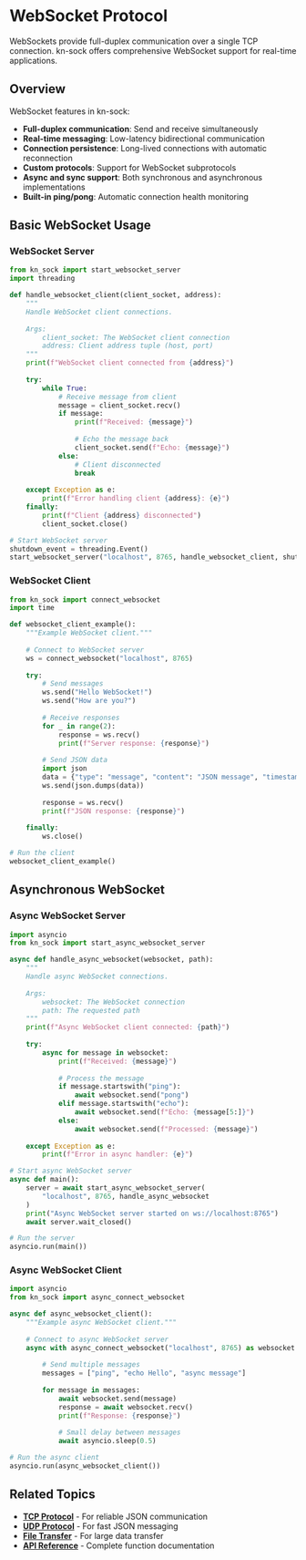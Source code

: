 # WebSocket Protocol

WebSockets provide full-duplex communication over a single TCP connection. kn-sock offers comprehensive WebSocket support for real-time applications.

## Overview

WebSocket features in kn-sock:
- **Full-duplex communication**: Send and receive simultaneously
- **Real-time messaging**: Low-latency bidirectional communication
- **Connection persistence**: Long-lived connections with automatic reconnection
- **Custom protocols**: Support for WebSocket subprotocols
- **Async and sync support**: Both synchronous and asynchronous implementations
- **Built-in ping/pong**: Automatic connection health monitoring

## Basic WebSocket Usage

### WebSocket Server

```python
from kn_sock import start_websocket_server
import threading

def handle_websocket_client(client_socket, address):
    """
    Handle WebSocket client connections.
    
    Args:
        client_socket: The WebSocket client connection
        address: Client address tuple (host, port)
    """
    print(f"WebSocket client connected from {address}")
    
    try:
        while True:
            # Receive message from client
            message = client_socket.recv()
            if message:
                print(f"Received: {message}")
                
                # Echo the message back
                client_socket.send(f"Echo: {message}")
            else:
                # Client disconnected
                break
                
    except Exception as e:
        print(f"Error handling client {address}: {e}")
    finally:
        print(f"Client {address} disconnected")
        client_socket.close()

# Start WebSocket server
shutdown_event = threading.Event()
start_websocket_server("localhost", 8765, handle_websocket_client, shutdown_event)
```

### WebSocket Client

```python
from kn_sock import connect_websocket
import time

def websocket_client_example():
    """Example WebSocket client."""
    
    # Connect to WebSocket server
    ws = connect_websocket("localhost", 8765)
    
    try:
        # Send messages
        ws.send("Hello WebSocket!")
        ws.send("How are you?")
        
        # Receive responses
        for _ in range(2):
            response = ws.recv()
            print(f"Server response: {response}")
            
        # Send JSON data
        import json
        data = {"type": "message", "content": "JSON message", "timestamp": time.time()}
        ws.send(json.dumps(data))
        
        response = ws.recv()
        print(f"JSON response: {response}")
        
    finally:
        ws.close()

# Run the client
websocket_client_example()
```

## Asynchronous WebSocket

### Async WebSocket Server

```python
import asyncio
from kn_sock import start_async_websocket_server

async def handle_async_websocket(websocket, path):
    """
    Handle async WebSocket connections.
    
    Args:
        websocket: The WebSocket connection
        path: The requested path
    """
    print(f"Async WebSocket client connected: {path}")
    
    try:
        async for message in websocket:
            print(f"Received: {message}")
            
            # Process the message
            if message.startswith("ping"):
                await websocket.send("pong")
            elif message.startswith("echo"):
                await websocket.send(f"Echo: {message[5:]}")
            else:
                await websocket.send(f"Processed: {message}")
                
    except Exception as e:
        print(f"Error in async handler: {e}")

# Start async WebSocket server
async def main():
    server = await start_async_websocket_server(
        "localhost", 8765, handle_async_websocket
    )
    print("Async WebSocket server started on ws://localhost:8765")
    await server.wait_closed()

# Run the server
asyncio.run(main())
```

### Async WebSocket Client

```python
import asyncio
from kn_sock import async_connect_websocket

async def async_websocket_client():
    """Example async WebSocket client."""
    
    # Connect to async WebSocket server
    async with async_connect_websocket("localhost", 8765) as websocket:
        
        # Send multiple messages
        messages = ["ping", "echo Hello", "async message"]
        
        for message in messages:
            await websocket.send(message)
            response = await websocket.recv()
            print(f"Response: {response}")
            
            # Small delay between messages
            await asyncio.sleep(0.5)

# Run the async client
asyncio.run(async_websocket_client())
```

## Related Topics

- **[TCP Protocol](tcp.md)** - For reliable JSON communication
- **[UDP Protocol](udp.md)** - For fast JSON messaging
- **[File Transfer](file-transfer.md)** - For large data transfer
- **[API Reference](../api-reference.md)** - Complete function documentation 